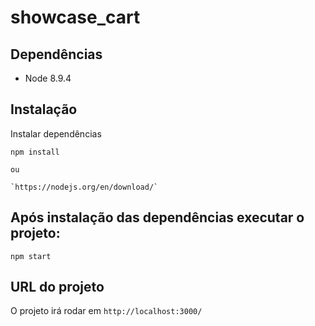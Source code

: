 # showcase_cart

## Dependências

- Node 8.9.4

## Instalação

Instalar dependências 

	npm install

	ou

	`https://nodejs.org/en/download/`

## Após instalação das dependências executar o projeto:
    
    npm start


## URL do projeto        
O projeto irá rodar em `http://localhost:3000/`

